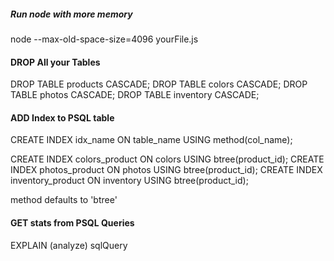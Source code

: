 ##### Run node with more memory
node --max-old-space-size=4096 yourFile.js

#### DROP All your Tables
DROP TABLE products CASCADE;
DROP TABLE colors CASCADE;
DROP TABLE photos CASCADE;
DROP TABLE inventory CASCADE;

#### ADD Index to PSQL table
CREATE INDEX idx_name ON table_name USING method(col_name);

CREATE INDEX colors_product ON colors USING btree(product_id);
CREATE INDEX photos_product ON photos USING btree(product_id);
CREATE INDEX inventory_product ON inventory USING btree(product_id);

method defaults to 'btree'

#### GET stats from PSQL Queries
EXPLAIN (analyze) sqlQuery